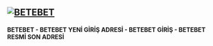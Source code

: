 <h2><a href="http://gg.gg/1cbtz3" title="BETEBET"><img src="https://d.sehriistanbul.com.tr/news/33992.jpg" alt="BETEBET" title="BETEBET"></a></h2>
<h4>BETEBET - BETEBET YENİ GİRİŞ ADRESİ - BETEBET GİRİŞ - BETEBET RESMİ SON ADRESİ</h4>
